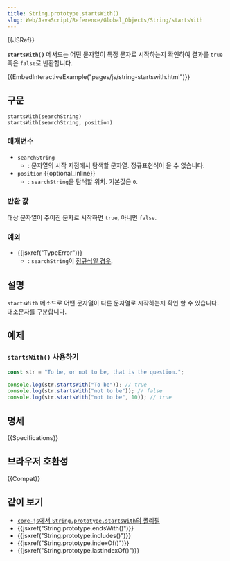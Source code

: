 ```yaml
---
title: String.prototype.startsWith()
slug: Web/JavaScript/Reference/Global_Objects/String/startsWith
---
```


{{JSRef}}

**`startsWith()`** 메서드는 어떤 문자열이 특정 문자로 시작하는지 확인하여 결과를 `true` 혹은 `false`로 반환합니다.

{{EmbedInteractiveExample("pages/js/string-startswith.html")}}

## 구문

```js-nolint
startsWith(searchString)
startsWith(searchString, position)
```

### 매개변수

- `searchString`
  - : 문자열의 시작 지점에서 탐색할 문자열. 정규표현식이 올 수 없습니다.
- `position` {{optional_inline}}
  - : `searchString`을 탐색할 위치. 기본값은 `0`.

### 반환 값

대상 문자열이 주어진 문자로 시작하면 `true`, 아니면 `false`.

### 예외

- {{jsxref("TypeError")}}
  - : `searchString`이 [정규식일 경우](/ko/docs/Web/JavaScript/Reference/Global_Objects/RegExp#special_handling_for_regexes).

## 설명

`startsWith` 메소드로 어떤 문자열이 다른 문자열로 시작하는지 확인 할 수 있습니다. 대소문자를 구분합니다.

## 예제

### `startsWith()` 사용하기

```js
const str = "To be, or not to be, that is the question.";

console.log(str.startsWith("To be")); // true
console.log(str.startsWith("not to be")); // false
console.log(str.startsWith("not to be", 10)); // true
```

## 명세

{{Specifications}}

## 브라우저 호환성

{{Compat}}

## 같이 보기

- [`core-js`에서 `String.prototype.startsWith`의 폴리필](https://github.com/zloirock/core-js#ecmascript-string-and-regexp)
- {{jsxref("String.prototype.endsWith()")}}
- {{jsxref("String.prototype.includes()")}}
- {{jsxref("String.prototype.indexOf()")}}
- {{jsxref("String.prototype.lastIndexOf()")}}
